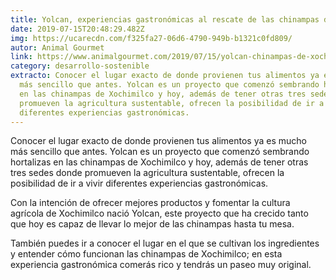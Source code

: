 ```yaml
---
title: Yolcan, experiencias gastronómicas al rescate de las chinampas de Xochimilco
date: 2019-07-15T20:48:29.482Z
img: https://ucarecdn.com/f325fa27-06d6-4790-949b-b1321c0fd809/
autor: Animal Gourmet
link: https://www.animalgourmet.com/2019/07/15/yolcan-chinampas-de-xochimilco-experiencias-gastronomicas/
category: desarrollo-sostenible
extracto: Conocer el lugar exacto de donde provienen tus alimentos ya es mucho
  más sencillo que antes. Yolcan es un proyecto que comenzó sembrando hortalizas
  en las chinampas de Xochimilco y hoy, además de tener otras tres sedes donde
  promueven la agricultura sustentable, ofrecen la posibilidad de ir a vivir
  diferentes experiencias gastronómicas.
---
```

Conocer el lugar exacto de donde provienen tus alimentos ya es mucho más sencillo que antes. Yolcan es un proyecto que comenzó sembrando hortalizas en las chinampas de Xochimilco y hoy, además de tener otras tres sedes donde promueven la agricultura sustentable, ofrecen la posibilidad de ir a vivir diferentes experiencias gastronómicas.

Con la intención de ofrecer mejores productos y fomentar la cultura agrícola de Xochimilco nació Yolcan, este proyecto que ha crecido tanto que hoy es capaz de llevar lo mejor de las chinampas hasta tu mesa.

También puedes ir a conocer el lugar en el que se cultivan los ingredientes y entender cómo funcionan las chinampas de Xochimilco; en esta experiencia gastronómica comerás rico y tendrás un paseo muy original.